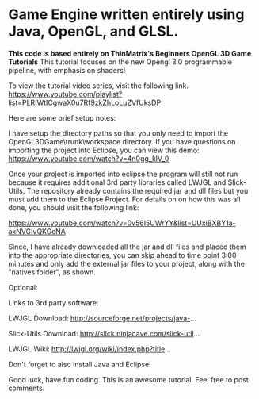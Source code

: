 # Game Engine written entirely using Java, OpenGL, and GLSL.
<b>This code is based entirely on ThinMatrix's Beginners OpenGL 3D Game Tutorials</b>
This tutorial focuses on the new Opengl 3.0 programmable pipeline, with emphasis on shaders!

To view the tutorial video series, visit the following link.
https://www.youtube.com/playlist?list=PLRIWtICgwaX0u7Rf9zkZhLoLuZVfUksDP

Here are some brief setup notes:

I have setup the directory paths so that you only need to import the OpenGL3DGame\trunk\workspace directory.
If you have questions on importing the project into Eclipse, you can view this demo:
https://www.youtube.com/watch?v=4n0gg_klV_0

Once your project is imported into eclipse the program will still not run because it requires additional
3rd party libraries called LWJGL and Slick-Utils. The repository already contains the required jar and dll 
files but you must add them to the Eclipse Project. For details on on how this was all done, you should visit the following link:

https://www.youtube.com/watch?v=0v56I5UWrYY&list=UUxiBXBY1a-axNVGIvQKGcNA

Since, I have already downloaded all the jar and dll files and placed them into the appropriate directories, 
you can skip ahead to time point 3:00 minutes and only add the external jar files to your project, along with the 
"natives folder", as shown.

Optional:

Links to 3rd party software:

LWJGL Download: http://sourceforge.net/projects/java-...

Slick-Utils Download: http://slick.ninjacave.com/slick-util...

LWJGL Wiki: http://lwjgl.org/wiki/index.php?title...

Don't forget to also install Java and Eclipse!

Good luck, have fun coding. This is an awesome tutorial. Feel free to post comments.
